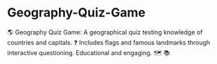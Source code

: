 # Geography-Quiz-Game
🌎 Geography Quiz Game: A geographical quiz testing knowledge of countries and capitals. ❓ Includes flags and famous landmarks through interactive questioning. Educational and engaging. 🗺️ 📚
